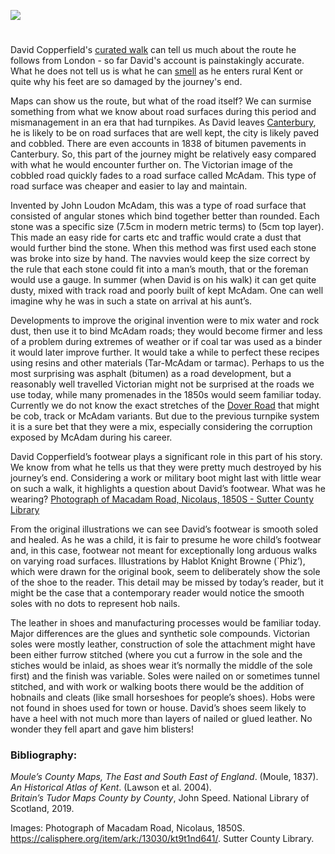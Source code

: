 <a href="https://dev.visual-essays.app"><img src="https://dev-visual-essays.netlify.app/images/ve-button.png"></a> <param ve-config title="Leather and dust: David Copperfield’s shoes and the Dover Road" author="Elizabeth Waterman-Scrase" layout="vtl" banner="/images/banners/19c.jpg">

<param ve-entity eid="Q23298" aliases="Kent">
<param ve-entity eid="Q29303" aliases="Canterbury">
<param ve-entity eid="Q5303515" aliases="Dover road">

#

David Copperfield's [curated walk](David_Copperfield_Curated_walk) can tell us much about the route he follows from London - so far David's account is painstakingly accurate. What he does not tell us is what he can [smell](https://vimeo.com/408543370/5eccb2722a) as he enters rural Kent or quite why his feet are so damaged by the journey's end. 
<param ve-image url=" http://imgzoom.cdlib.org/Fullscreen.ics?ark=ark:/13030/kt9t1nd641/z1&&brand=oac4" label="Macadam Road, Nicolaus, 1850S" attribution="Sutter County Library">
<param ve-image url="https://upload.wikimedia.org/wikipedia/commons/d/d7/Uriah_Heep_1889_Dickens_David_Copperfield_character_by_Kyd_%28Joseph_Clayton_Clarke%29.jpg" label="Uriah Heep 1889 Dickens David Copperfield character by Kyd (Joseph Clayton Clarke)" attribution=" Kyd (Joseph Clayton Clarke), Public domain, via Wikimedia Commons">
<param ve-map primary center="Q23298" zoom="10">

Maps can show us the route, but what of the road itself? We can surmise something from what we know about road surfaces during this period and mismanagement in an era that had turnpikes. As David leaves [Canterbury](/dickens/david-copperfield-curated-walk), he is likely to be on road surfaces that are well kept, the city is likely paved and cobbled. There are even accounts in 1838 of bitumen pavements in Canterbury. So, this part of the journey might be relatively easy compared with what he would encounter further on. The Victorian image of the cobbled road quickly fades to a road surface called McAdam. This type of road surface was cheaper and easier to lay and maintain. 
<param ve-image url="https://upload.wikimedia.org/wikipedia/commons/c/cd/Houghton_HEW_2.6.15_-_Dickens%2C_David_Copperfield.jpg" label=" " attribution="Houghton Library, Public domain, via Wikimedia Commons">
<param ve-image url="https://upload.wikimedia.org/wikipedia/commons/4/40/Mercery_Lane_-_Canterbury_-_geograph.org.uk_-_1987989.jpg" label="Canterbury" attribution="Mercery Lane - Canterbury by Paul Gillett, CC BY-SA 2.0, via Wikimedia Commons">
<param ve-map primary center="Q29303" zoom="10">

Invented by John Loudon McAdam, this was a type of road surface that consisted of angular stones which bind together better than rounded. Each stone was a specific size (7.5cm in modern metric terms) to (5cm top layer). This made an easy ride for carts etc and traffic would crate a dust that would further bind the stone. When this method was first used each stone was broke into size by hand. The navvies would keep the size correct by the rule that each stone could fit into a man’s mouth, that or the foreman would use a gauge. In summer (when David is on his walk) it can get quite dusty, mixed with track road and poorly built of kept McAdam. One can well imagine why he was in such a state on arrival at his aunt’s. 
<param ve-image url="https://upload.wikimedia.org/wikipedia/commons/9/92/John_Macadam.jpg" label="John Loudon McAdam (1756 - 1836), Scottish engineer and road-builder" attribution="Unknown author, Public domain, via Wikimedia Commons">

Developments to improve the original invention were to mix water and rock dust, then use it to bind McAdam roads; they would become firmer and less of a problem during extremes of weather or if coal tar was used as a binder it would later improve further. It would take a while to perfect these recipes using resins and other materials (Tar-McAdam or tarmac). Perhaps to us the most surprising was asphalt (bitumen) as a road development, but a reasonably well travelled Victorian might not be surprised at the roads we use today, while many promenades in the 1850s would seem familiar today. Currently we do not know the exact stretches of the [Dover Road](/dickens/david-copperfield-dover-road) that might be cob, track or McAdam variants. But due to the previous turnpike system it is a sure bet that they were a mix, especially considering the corruption exposed by McAdam during his career. 
<param ve-image url="https://upload.wikimedia.org/wikipedia/commons/d/d4/The_Dover_road_-_annals_of_an_ancient_turnpike_%281922%29_%2820985678702%29.jpg" label="The Dover road - annals of an ancient turnpike (1922)" attribution="Internet Archive Book Images, No restrictions, via Wikimedia Commons">
<param ve-image url="https://upload.wikimedia.org/wikipedia/commons/e/ed/Coaching_days_and_coaching_ways_%281893%29_%2814595227959%29.jpg" label="Coaching days and coaching ways (1893)" attribution="Internet Archive Book Images, No restrictions, via Wikimedia Commons">
<param ve-map primary center="Q5302515" zoom="10">

David Copperfield’s footwear plays a significant role in this part of his story. We know from what he tells us that they were pretty much destroyed by his journey’s end. Considering a work or military boot might last with little wear on such a walk, it highlights a question about David’s footwear. What was he wearing? 
[Photograph of Macadam Road, Nicolaus, 1850S - Sutter County Library](/dickens/images/Macadam.jpg)
<param ve-compare curtain url="https://upload.wikimedia.org/wikipedia/commons/d/de/David_reaches_Canterbury%2C_from_David_Copperfield_art_by_Frank_Reynolds.jpg" label="David reaches Canterbury, from David Copperfield art by Frank Reynolds" description="Canterbury, Mercery Lane (Pre 1876)" attribution="Artwork by Frank Reynolds (1876-1853), Public domain, via Wikimedia Commons">
<param ve-compare url="https://upload.wikimedia.org/wikipedia/commons/f/fe/Canterbury%2C_Mercery_Lane.jpg" label="Canterbury, Mercery Lane" description="Canterbury, Mercery Lane (2011)" license="Palickap, CC BY-SA 3.0, via Wikimedia Commons">

From the original illustrations we can see David’s footwear is smooth soled and healed. As he was a child, it is fair to presume he wore child’s footwear and, in this case, footwear not meant for exceptionally long arduous walks on varying road surfaces. Illustrations by Hablot Knight Browne (`Phiz’), which were drawn for the original book, seem to deliberately show the sole of the shoe to the reader. This detail may be missed by today’s reader, but it might be the case that a contemporary reader would notice the smooth soles with no dots to represent hob nails. 
<param ve-image url="/dickens/images/DCshoeswaiter.jpg" label="David Copperfield - shoes">

The leather in shoes and manufacturing processes would be familiar today. Major differences are the glues and synthetic sole compounds. Victorian soles were mostly leather, construction of sole the attachment might have been either furrow stitched (where you cut a furrow in the sole and the stiches would be inlaid, as shoes wear it’s normally the middle of the sole first) and the finish was variable. Soles were nailed on or sometimes tunnel stitched, and with work or walking boots there would be the addition of hobnails and cleats (like small horseshoes for people’s shoes). Hobs were not found in shoes used for town or house. David’s shoes seem likely to have a heel with not much more than layers of nailed or glued leather. No wonder they fell apart and gave him blisters!
<param ve-image url="/dickens/images/DCaunt.jpg" label="David Copperfield - shoes">

### Bibliography:

_Moule’s County Maps, The East and South East of England_. (Moule, 1837).   
_An Historical Atlas of Kent_. (Lawson et al. 2004).   
_Britain’s Tudor Maps County by County_, John Speed. National Library of Scotland, 2019.   

Images:
Photograph of Macadam Road, Nicolaus, 1850S. https://calisphere.org/item/ark:/13030/kt9t1nd641/. Sutter County Library.
